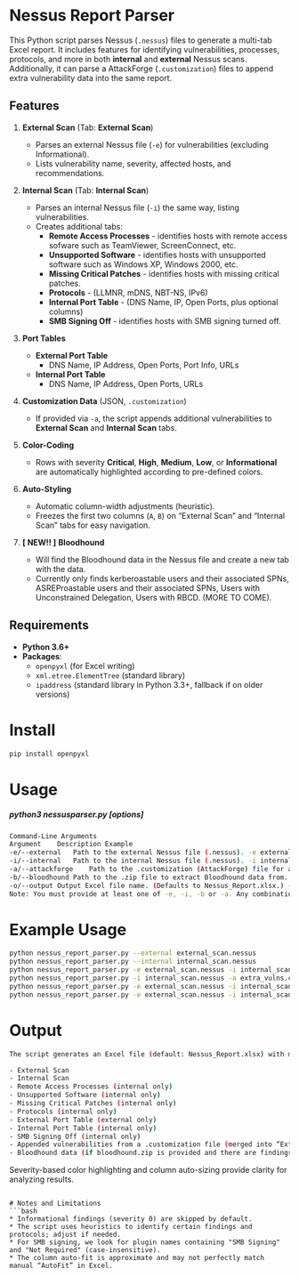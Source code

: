 # Nessus Report Parser

This Python script parses Nessus (`.nessus`) files to generate a multi-tab Excel report. It includes features for identifying vulnerabilities, processes, protocols, and more in both **internal** and **external** Nessus scans. Additionally, it can parse a AttackForge  (`.customization`) files to append extra vulnerability data into the same report.

## Features

1. **External Scan** (Tab: **External Scan**)  
   - Parses an external Nessus file (`-e`) for vulnerabilities (excluding Informational).  
   - Lists vulnerability name, severity, affected hosts, and recommendations.

2. **Internal Scan** (Tab: **Internal Scan**)  
   - Parses an internal Nessus file (`-i`) the same way, listing vulnerabilities.  
   - Creates additional tabs:
     - **Remote Access Processes** - identifies hosts with remote access sofware such as TeamViewer, ScreenConnect, etc.
     - **Unsupported Software** - identifies hosts with unsupported software such as Windows XP, Windows 2000, etc. 
     - **Missing Critical Patches** - identifies hosts with missing critical patches. 
     - **Protocols** - (LLMNR, mDNS, NBT-NS, IPv6)  
     - **Internal Port Table** - (DNS Name, IP, Open Ports, plus optional columns)  
     - **SMB Signing Off** - identifies hosts with SMB signing turned off.

3. **Port Tables**  
   - **External Port Table**  
     - DNS Name, IP Address, Open Ports, Port Info, URLs  
   - **Internal Port Table**  
     - DNS Name, IP Address, Open Ports, URLs

4. **Customization Data** (JSON, `.customization`)  
   - If provided via `-a`, the script appends additional vulnerabilities to **External Scan** and **Internal Scan** tabs.

5. **Color-Coding**  
   - Rows with severity **Critical**, **High**, **Medium**, **Low**, or **Informational** are automatically highlighted according to pre-defined colors.

6. **Auto-Styling**  
   - Automatic column-width adjustments (heuristic).  
   - Freezes the first two columns (`A`, `B`) on “External Scan” and “Internal Scan” tabs for easy navigation.

7. **[ NEW!! ]** **Bloodhound**
   - Will find the Bloodhound data in the Nessus file and create a new tab with the data.
   - Currently only finds kerberoastable users and their associated SPNs, ASREProastable users and their associated SPNs, Users with Unconstrained Delegation, Users with RBCD. (MORE TO COME).

## Requirements

- **Python 3.6+**
- **Packages**:
  - `openpyxl` (for Excel writing)
  - `xml.etree.ElementTree` (standard library)
  - `ipaddress` (standard library in Python 3.3+, fallback if on older versions)

# Install
```bash
pip install openpyxl
```
# Usage
##### python3 nessusparser.py [options]
```bash
Command-Line Arguments
Argument	Description	Example
-e/--external	Path to the external Nessus file (.nessus).	-e external_scan.nessus
-i/--internal	Path to the internal Nessus file (.nessus).	-i internal_scan.nessus
-a/--attackforge	Path to the .customization (AttackForge) file for appending vulnerabilities. -a extra_vulns.customization
-b/--bloodhound	Path to the .zip file to extract Bloodhound data from. -b bloodhound_scan.zip
-o/--output	Output Excel file name. (Defaults to Nessus_Report.xlsx.) -o My_Report.xlsx
Note: You must provide at least one of -e, -i, -b or -a. Any combination is valid.
```

# Example Usage
```bash
python nessus_report_parser.py --external external_scan.nessus
python nessus_report_parser.py --internal internal_scan.nessus
python nessus_report_parser.py -e external_scan.nessus -i internal_scan.nessus
python nessus_report_parser.py -i internal_scan.nessus -a extra_vulns.customization
python nessus_report_parser.py -e external_scan.nessus -i internal_scan.nessus -a extra_vulns.customization -o final_report.xlsx
python nessus_report_parser.py -e external_scan.nessus -i internal_scan.nessus -a extra_vulns.customization -b bloodhound.zip -o final_report.xlsx
```

# Output

```bash
The script generates an Excel file (default: Nessus_Report.xlsx) with multiple tabs:

- External Scan
- Internal Scan
- Remote Access Processes (internal only)
- Unsupported Software (internal only)
- Missing Critical Patches (internal only)
- Protocols (internal only)
- External Port Table (external only)
- Internal Port Table (internal only)
- SMB Signing Off (internal only)
- Appended vulnerabilities from a .customization file (merged into “External Scan” / “Internal Scan”).
- Bloodhound data (if bloodhound.zip is provided and there are findings).
```

Severity-based color highlighting and column auto-sizing provide clarity for analyzing results.
```

# Notes and Limitations
```bash
* Informational findings (severity 0) are skipped by default.
* The script uses heuristics to identify certain findings and protocols; adjust if needed.
* For SMB signing, we look for plugin names containing "SMB Signing" and "Not Required" (case-insensitive).
* The column auto-fit is approximate and may not perfectly match manual “AutoFit” in Excel.
```



